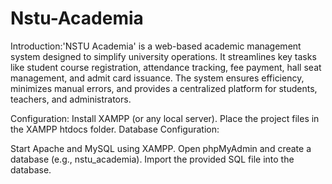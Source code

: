 # Nstu-Academia
Introduction:'NSTU Academia' is a web-based academic management system designed to simplify university operations. 
It streamlines key tasks like student course registration, attendance tracking, fee payment, hall seat management, and admit card issuance. The system ensures efficiency, minimizes manual errors, and provides a centralized platform for students, teachers, and administrators.


Configuration:
Install XAMPP (or any local server).
Place the project files in the XAMPP htdocs folder.
Database Configuration:

Start Apache and MySQL using XAMPP.
Open phpMyAdmin and create a database (e.g., nstu_academia).
Import the provided SQL file into the database.
